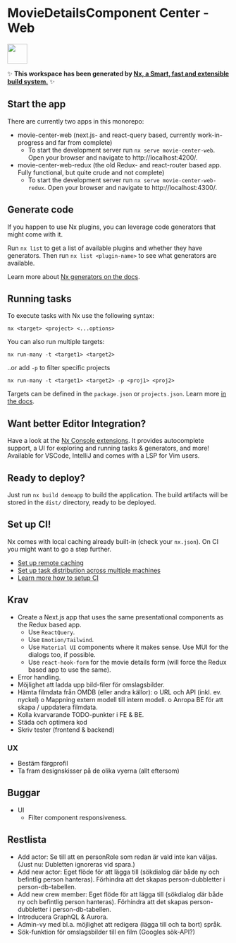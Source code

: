 # MovieDetailsComponent Center - Web

<a alt="Nx logo" href="https://nx.dev" target="_blank" rel="noreferrer"><img src="https://raw.githubusercontent.com/nrwl/nx/master/images/nx-logo.png" width="45"></a>

✨ **This workspace has been generated by [Nx, a Smart, fast and extensible build system.](https://nx.dev)** ✨

## Start the app

There are currently two apps in this monorepo:

- movie-center-web (next.js- and react-query based, currently work-in-progress and far from complete)
  - To start the development server run `nx serve movie-center-web`. Open your browser and navigate to http://localhost:4200/.
- movie-center-web-redux (the old Redux- and react-router based app. Fully functional, but quite crude and not complete)
  - To start the development server run `nx serve movie-center-web-redux`. Open your browser and navigate to http://localhost:4300/.

## Generate code

If you happen to use Nx plugins, you can leverage code generators that might come with it.

Run `nx list` to get a list of available plugins and whether they have generators. Then run `nx list <plugin-name>` to see what generators are available.

Learn more about [Nx generators on the docs](https://nx.dev/plugin-features/use-code-generators).

## Running tasks

To execute tasks with Nx use the following syntax:

```
nx <target> <project> <...options>
```

You can also run multiple targets:

```
nx run-many -t <target1> <target2>
```

..or add `-p` to filter specific projects

```
nx run-many -t <target1> <target2> -p <proj1> <proj2>
```

Targets can be defined in the `package.json` or `projects.json`. Learn more [in the docs](https://nx.dev/core-features/run-tasks).

## Want better Editor Integration?

Have a look at the [Nx Console extensions](https://nx.dev/nx-console). It provides autocomplete support, a UI for exploring and running tasks & generators, and more! Available for VSCode, IntelliJ and comes with a LSP for Vim users.

## Ready to deploy?

Just run `nx build demoapp` to build the application. The build artifacts will be stored in the `dist/` directory, ready to be deployed.

## Set up CI!

Nx comes with local caching already built-in (check your `nx.json`). On CI you might want to go a step further.

- [Set up remote caching](https://nx.dev/core-features/share-your-cache)
- [Set up task distribution across multiple machines](https://nx.dev/nx-cloud/features/distribute-task-execution)
- [Learn more how to setup CI](https://nx.dev/recipes/ci)

## Krav

- Create a Next.js app that uses the same presentational components as the Redux based app.
  - Use `ReactQuery`.
  - Use `Emotion/Tailwind`.
  - Use `Material UI` components where it makes sense. Use MUI for the dialogs too, if possible.
  - Use `react-hook-form` for the movie details form (will force the Redux based app to use the same).
- Error handling.
- Möjlighet att ladda upp bild-filer för omslagsbilder.
- Hämta filmdata från OMDB (eller andra källor):
  o URL och API (inkl. ev. nyckel)
  o Mappning extern modell till intern modell.
  o Anropa BE för att skapa / uppdatera filmdata.
- Kolla kvarvarande TODO-punkter i FE & BE.
- Städa och optimera kod
- Skriv tester (frontend & backend)

### UX

- Bestäm färgprofil
- Ta fram designskisser på de olika vyerna (allt eftersom)

## Buggar

- UI
  - Filter component responsiveness.

## Restlista

- Add actor: Se till att en personRole som redan är vald inte kan väljas. (Just nu: Dubletten ignoreras vid spara.)
- Add new actor: Eget flöde för att lägga till (sökdialog där både ny och befintlig person hanteras). Förhindra att det skapas person-dubbletter i person-db-tabellen.
- Add new crew member: Eget flöde för att lägga till (sökdialog där både ny och befintlig person hanteras). Förhindra att det skapas person-dubbletter i person-db-tabellen.
- Introducera GraphQL & Aurora.
- Admin-vy med bl.a. möjlighet att redigera (lägga till och ta bort) språk.
- Sök-funktion för omslagsbilder till en film (Googles sök-API?)
